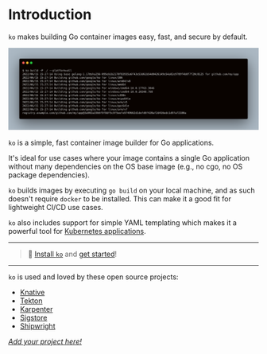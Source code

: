 # Introduction

`ko` makes building Go container images easy, fast, and secure by default.

![Demo of ko build](./images/demo.png)

`ko` is a simple, fast container image builder for Go applications.

It's ideal for use cases where your image contains a single Go application without many dependencies on the OS base image (e.g., no cgo, no OS package dependencies).

`ko` builds images by executing `go build` on your local machine, and as such doesn't require `docker` to be installed.
This can make it a good fit for lightweight CI/CD use cases.

`ko` also includes support for simple YAML templating which makes it a powerful tool for [Kubernetes applications](./features/k8s).

---

> 🏃 [Install `ko`](./install) and [get started](./get-started)!

---

`ko` is used and loved by these open source projects:

- [Knative](https://knative.dev)
- [Tekton](https://tekton.dev)
- [Karpenter](https://karpenter.sh)
- [Sigstore](https://sigstore.dev)
- [Shipwright](https://shipwright.io)

[_Add your project here!_](https://github.com/imjasonh/ko.build/edit/main/pages/index.mdx)